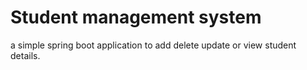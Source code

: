 # Student management system
a simple spring boot application to add delete update or view student details.
